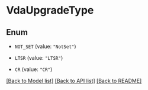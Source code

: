 # VdaUpgradeType

## Enum


* `NOT_SET` (value: `"NotSet"`)

* `LTSR` (value: `"LTSR"`)

* `CR` (value: `"CR"`)


[[Back to Model list]](../README.md#documentation-for-models) [[Back to API list]](../README.md#documentation-for-api-endpoints) [[Back to README]](../README.md)


